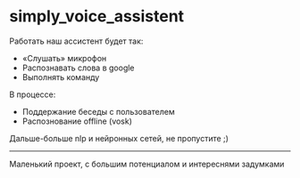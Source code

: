 # simply_voice_assistent
Работать наш ассистент будет так:

 - «Слушать» микрофон
 - Распознавать слова в google
 - Выполнять команду
 
В процессе:
 - Поддержание беседы c пользователем
 - Распознование offline (vosk)
 
 
 Дальше-больше nlp и нейронных сетей, не пропустите ;)
 
 ---------------------------------------------------------------
 Маленький проект, с большим потенциалом и интереснями задумками
